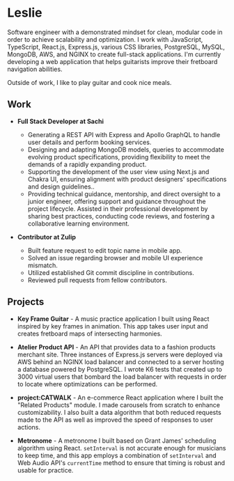 # Leslie

Software engineer with a demonstrated mindset for clean, modular code in order to achieve scalability and optimization. I work with JavaScript, TypeScript, React.js, Express.js, various CSS libraries, PostgreSQL, MySQL, MongoDB, AWS, and NGINX to create full-stack applications. I'm currently developing a web application that helps guitarists improve their fretboard navigation abilities.

Outside of work, I like to play guitar and cook nice meals.

## Work
- **Full Stack Developer at Sachi**
    -   Generating a REST API with Express and Apollo GraphQL to handle user details and perform booking services.
    -   Designing and adapting MongoDB models, queries to accommodate evolving product specifications, providing
flexibility to meet the demands of a rapidly expanding product.
    -  Supporting the development of the user view using Next.js and Chakra UI, ensuring alignment with product
designers' specifications and design guidelines..
    -  Providing technical guidance, mentorship, and direct oversight to a junior engineer, offering support and
guidance throughout the project lifecycle. Assisted in their professional development by sharing best practices,
conducting code reviews, and fostering a collaborative learning environment.

- **Contributor at Zulip**
    -  Built feature request to edit topic name in mobile app.
    -  Solved an issue regarding browser and mobile UI experience mismatch.
    -  Utilized established Git commit discipline in contributions.
    -  Reviewed pull requests from fellow contributors.

## Projects

- **Key Frame Guitar** - A music practice application I built using React inspired by key frames in animation. This app takes user input and creates fretboard maps of intersecting harmonies.

- **Atelier Product API** - An API that provides data to a fashion products merchant site. Three instances of Express.js servers were deployed via AWS behind an NGINX load balancer and connected to a server hosting a database powered by PostgreSQL. I wrote K6 tests that created up to 3000 virtual users that bombard the load balancer with requests in order to locate where optimizations can be performed.

- **project:CATWALK** - An e-commerce React application where I built the "Related Products" module. I made carousels from scratch to enhance customizability. I also built a data algorithm that both reduced requests made to the API as well as improved the speed of responses to user actions.

- **Metronome** - A metronome I built based on Grant James' scheduling algorithm using React. `setInterval` is not accurate enough for musicians to keep time, and this app employs a combination of `setInterval` and Web Audio API's `currentTime` method to ensure that timing is robust and usable for practice.
